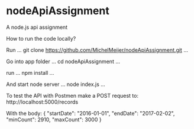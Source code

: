 # nodeApiAssignment
A node.js api assignment

How to run the code locally?

Run
...
git clone https://github.com/MichelMeijer/nodeApiAssignment.git
...

Go into app folder
...
cd nodeApiAssignment
...

run
...
npm install
...

And start node server
...
node index.js
...

To test the API with Postmen make a POST request to:
http://localhost:5000/records

With the body:
{
"startDate": "2016-01-01",
"endDate": "2017-02-02",
"minCount": 2910,
"maxCount": 3000
} 
